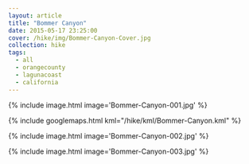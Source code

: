 ```yaml
---
layout: article
title: "Bommer Canyon"
date: 2015-05-17 23:25:00
cover: /hike/img/Bommer-Canyon-Cover.jpg
collection: hike
tags:
  - all
  - orangecounty
  - lagunacoast
  - california
---
```


{% include image.html image='Bommer-Canyon-001.jpg' %}

<!--more-->

{% include googlemaps.html kml="/hike/kml/Bommer-Canyon.kml" %}

{% include image.html image='Bommer-Canyon-002.jpg' %}

{% include image.html image='Bommer-Canyon-003.jpg' %}
